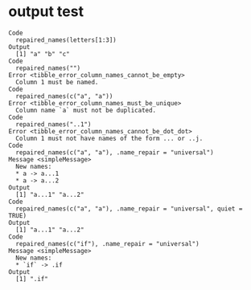 # output test

    Code
      repaired_names(letters[1:3])
    Output
      [1] "a" "b" "c"
    Code
      repaired_names("")
    Error <tibble_error_column_names_cannot_be_empty>
      Column 1 must be named.
    Code
      repaired_names(c("a", "a"))
    Error <tibble_error_column_names_must_be_unique>
      Column name `a` must not be duplicated.
    Code
      repaired_names("..1")
    Error <tibble_error_column_names_cannot_be_dot_dot>
      Column 1 must not have names of the form ... or ..j.
    Code
      repaired_names(c("a", "a"), .name_repair = "universal")
    Message <simpleMessage>
      New names:
      * a -> a...1
      * a -> a...2
    Output
      [1] "a...1" "a...2"
    Code
      repaired_names(c("a", "a"), .name_repair = "universal", quiet = TRUE)
    Output
      [1] "a...1" "a...2"
    Code
      repaired_names(c("if"), .name_repair = "universal")
    Message <simpleMessage>
      New names:
      * `if` -> .if
    Output
      [1] ".if"

